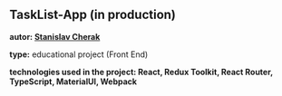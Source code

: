 ## TaskList-App (in production)

**autor: [Stanislav Cherak](https://github.com/Stanislav-Cherak)**

**type:** educational project (Front End)

**technologies used in the project: React, Redux Toolkit, React Router, TypeScript, MaterialUI, Webpack** 